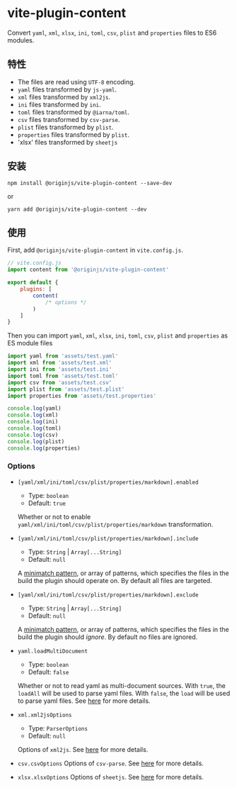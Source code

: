 # vite-plugin-content

Convert `yaml`, `xml`, `xlsx`, `ini`, `toml`, `csv`, `plist` and `properties` files to ES6 modules.

## 特性

- The files are read using `UTF-8` encoding.
- `yaml` files transformed by `js-yaml`.
- `xml` files transformed by `xml2js`.
- `ini` files transformed by `ini`.
- `toml` files transformed by `@iarna/toml`.
- `csv` files transformed by `csv-parse`.
- `plist` files transformed by `plist`.
- `properties` files transformed by `plist`.
- 'xlsx' files transformed by `sheetjs`

## 安装

```shell
npm install @originjs/vite-plugin-content --save-dev
```

or

```shell
yarn add @originjs/vite-plugin-content --dev
```

## 使用

First, add `@originjs/vite-plugin-content` in `vite.config.js`.

```js
// vite.config.js
import content from '@originjs/vite-plugin-content'

export default {
    plugins: [
        content(
            /* options */
        )
    ]
}
```

Then you can import `yaml`, `xml`, `xlsx`, `ini`, `toml`, `csv`, `plist` and `properties` as ES module files

```js
import yaml from 'assets/test.yaml'
import xml from 'assets/test.xml'
import ini from 'assets/test.ini'
import toml from 'assets/test.toml'
import csv from 'assets/test.csv'
import plist from 'assets/test.plist'
import properties from 'assets/test.properties'

console.log(yaml)
console.log(xml)
console.log(ini)
console.log(toml)
console.log(csv)
console.log(plist)
console.log(properties)
```

### Options

- `[yaml/xml/ini/toml/csv/plist/properties/markdown].enabled`

  - Type: `boolean`
  - Default: `true`

  Whether or not to enable `yaml/xml/ini/toml/csv/plist/properties/markdown` transformation.

- `[yaml/xml/ini/toml/csv/plist/properties/markdown].include`

  - Type: `String` | `Array[...String]`
  - Default: `null`

  A [minimatch pattern](https://github.com/isaacs/minimatch), or array of patterns, which specifies the files in the build the plugin should operate on. By default all files are targeted.

- `[yaml/xml/ini/toml/csv/plist/properties/markdown].exclude`

  - Type: `String` | `Array[...String]`
  - Default: `null`

  A [minimatch pattern](https://github.com/isaacs/minimatch), or array of patterns, which specifies the files in the build the plugin should *ignore*. By default no files are ignored.

- `yaml.loadMultiDocument`

  - Type: `boolean`
  - Default: `false`

  Whether or not to read yaml as multi-document sources. With `true`, the `loadAll` will be used to parse yaml files. With `false`, the `load` will be used to parse yaml files. See [here](https://github.com/nodeca/js-yaml) for more details.

- `xml.xml2jsOptions`

  - Type: `ParserOptions`
  - Default: `null`

  Options of `xml2js`. See [here](https://github.com/Leonidas-from-XIV/node-xml2js) for more details.

- `csv.csvOptions`
  Options of `csv-parse`. See [here](https://csv.js.org/parse/options/) for more details.

- `xlsx.xlsxOptions`
  Options of `sheetjs`. See [here](https://github.com/SheetJS/sheetjs#parsing-options) for more details.
